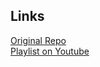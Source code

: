## Links

[Original Repo](https://github.com/teddysmithdev/pokemon-review-springboot)  
[Playlist on Youtube](https://www.youtube.com/watch?v=GjN5IauaflY&list=PL82C6-O4XrHe3sDCodw31GjXbwRdCyyuY)  
